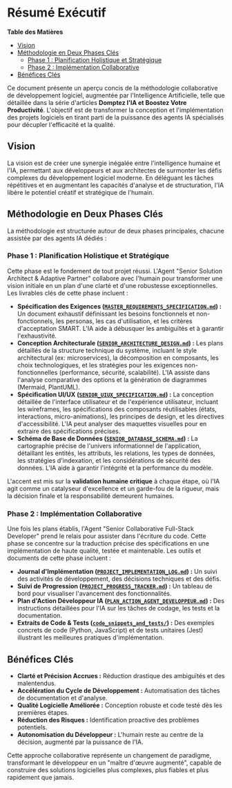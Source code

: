 # Résumé Exécutif

**Table des Matières**
  - [Vision](#vision)
  - [Méthodologie en Deux Phases Clés](#méthodologie-en-deux-phases-clés)
    - [Phase 1 : Planification Holistique et Stratégique](#phase-1--planification-holistique-et-stratégique)
    - [Phase 2 : Implémentation Collaborative](#phase-2--implémentation-collaborative)
  - [Bénéfices Clés](#bénéfices-clés)

Ce document présente un aperçu concis de la méthodologie collaborative de développement logiciel, augmentée par l'Intelligence Artificielle, telle que détaillée dans la série d'articles **Domptez l'IA et Boostez Votre Productivité**. L'objectif est de transformer la conception et l'implémentation des projets logiciels en tirant parti de la puissance des agents IA spécialisés pour décupler l'efficacité et la qualité.

## Vision

La vision est de créer une synergie inégalée entre l'intelligence humaine et l'IA, permettant aux développeurs et aux architectes de surmonter les défis complexes du développement logiciel moderne. En déléguant les tâches répétitives et en augmentant les capacités d'analyse et de structuration, l'IA libère le potentiel créatif et stratégique de l'humain.

## Méthodologie en Deux Phases Clés

La méthodologie est structurée autour de deux phases principales, chacune assistée par des agents IA dédiés :

### Phase 1 : Planification Holistique et Stratégique

Cette phase est le fondement de tout projet réussi. L'Agent "Senior Solution Architect & Adaptive Partner" collabore avec l'humain pour transformer une vision initiale en un plan d'une clarté et d'une robustesse exceptionnelles. Les livrables clés de cette phase incluent :

*   **Spécification des Exigences ([`MASTER_REQUIREMENTS_SPECIFICATION.md`](/examples/fr/phase1_planification_holistique/EXEMPLE_MASTER_REQUIREMENTS_SPECIFICATION.md)) :** Un document exhaustif définissant les besoins fonctionnels et non-fonctionnels, les personas, les cas d'utilisation, et les critères d'acceptation SMART. L'IA aide à débusquer les ambiguïtés et à garantir l'exhaustivité.
*   **Conception Architecturale ([`SENIOR_ARCHITECTURE_DESIGN.md`](/examples/fr/phase1_planification_holistique/EXEMPLE_SENIOR_ARCHITECTURE_DESIGN.md)) :** Les plans détaillés de la structure technique du système, incluant le style architectural (ex: microservices), la décomposition en composants, les choix technologiques, et les stratégies pour les exigences non-fonctionnelles (performance, sécurité, scalabilité). L'IA assiste dans l'analyse comparative des options et la génération de diagrammes (Mermaid, PlantUML).
*   **Spécification UI/UX ([`SENIOR_UIUX_SPECIFICATION.md`](/examples/fr/phase1_planification_holistique/EXEMPLE_SENIOR_UIUX_SPECIFICATION.md)) :** La conception détaillée de l'interface utilisateur et de l'expérience utilisateur, incluant les wireframes, les spécifications des composants réutilisables (états, interactions, micro-animations), les principes de design, et les directives d'accessibilité. L'IA peut analyser des maquettes visuelles pour en extraire des spécifications précises.
*   **Schéma de Base de Données ([`SENIOR_DATABASE_SCHEMA.md`](/examples/fr/phase1_planification_holistique/EXEMPLE_SENIOR_DATABASE_SCHEMA.md)) :** La cartographie précise de l'univers informationnel de l'application, détaillant les entités, les attributs, les relations, les types de données, les stratégies d'indexation, et les considérations de sécurité des données. L'IA aide à garantir l'intégrité et la performance du modèle.

L'accent est mis sur la **validation humaine critique** à chaque étape, où l'IA agit comme un catalyseur d'excellence et un garde-fou de la rigueur, mais la décision finale et la responsabilité demeurent humaines.

### Phase 2 : Implémentation Collaborative

Une fois les plans établis, l'Agent "Senior Collaborative Full-Stack Developer" prend le relais pour assister dans l'écriture du code. Cette phase se concentre sur la traduction précise des spécifications en une implémentation de haute qualité, testée et maintenable. Les outils et documents de cette phase incluent :

*   **Journal d'Implémentation ([`PROJECT_IMPLEMENTATION_LOG.md`](/examples/fr/phase2_implementation_collaborative/EXEMPLE_PROJECT_IMPLEMENTATION_LOG.md)) :** Un suivi des activités de développement, des décisions techniques et des défis.
*   **Suivi de Progression ([`PROJECT_PROGRESS_TRACKER.md`](/examples/fr/phase2_implementation_collaborative/EXEMPLE_PROJECT_PROGRESS_TRACKER.md)) :** Un tableau de bord pour visualiser l'avancement des fonctionnalités.
*   **Plan d'Action Développeur IA ([`PLAN_ACTION_AGENT_DEVELOPPEUR.md`](/examples/fr/phase2_implementation_collaborative/EXEMPLE_PLAN_ACTION_AGENT_DEVELOPPEUR.md)) :** Des instructions détaillées pour l'IA sur les tâches de codage, les tests et la documentation.
*   **Extraits de Code & Tests ([`code_snippets_and_tests/`](/examples/fr/phase2_implementation_collaborative/extraits_code_et_tests/)) :** Des exemples concrets de code (Python, JavaScript) et de tests unitaires (Jest) illustrant les meilleures pratiques d'implémentation.

## Bénéfices Clés

*   **Clarté et Précision Accrues :** Réduction drastique des ambiguïtés et des malentendus.
*   **Accélération du Cycle de Développement :** Automatisation des tâches de documentation et d'analyse.
*   **Qualité Logicielle Améliorée :** Conception robuste et code testé dès les premières étapes.
*   **Réduction des Risques :** Identification proactive des problèmes potentiels.
*   **Autonomisation du Développeur :** L'humain reste au centre de la décision, augmenté par la puissance de l'IA.

Cette approche collaborative représente un changement de paradigme, transformant le développeur en un "maître d'œuvre augmenté", capable de construire des solutions logicielles plus complexes, plus fiables et plus rapidement que jamais.